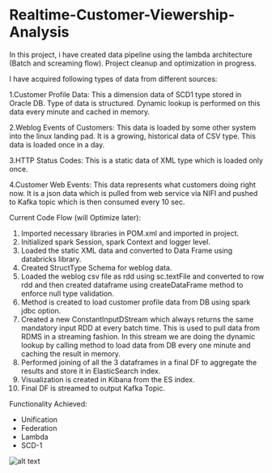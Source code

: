 # Realtime-Customer-Viewership-Analysis
 
In this project, i have created data pipeline using the lambda architecture (Batch and screaming flow). Project cleanup and optimization in progress.

I have acquired following types of data from different sources:

1.Customer Profile Data:
This a dimension data of SCD1 type stored in Oracle DB. Type of data is structured. Dynamic lookup is performed on this data every minute and cached in memory.

2.Weblog Events of Customers:
This data is loaded by some other system into the linux landing pad. It is a growing, historical data of CSV type. This data is loaded once in a day.


3.HTTP Status Codes:
This is a static data of XML type which is loaded only once.

4.Customer Web Events:
This data represents what customers doing right now. It is a json data which is pulled from web service via NIFI and pushed to Kafka topic which is then consumed every 10 sec. 

Current Code Flow (will Optimize later):
1. Imported necessary libraries in POM.xml and imported in project.
2. Initialized spark Session, spark Context and logger level.
3. Loaded the static XML data and converted to Data Frame using databricks library.
4. Created StructType Schema for weblog data.
5. Loaded the weblog csv file as rdd using sc.textFile and converted to row rdd and then created dataframe using createDataFrame method to enforce null type validation.
6. Method is created to load customer profile data from DB using spark jdbc option.
7. Created a new ConstantInputDStream which always returns the same mandatory input RDD at every batch time. This is used to pull data from RDMS in a streaming fashion. In this stream we are doing the dynamic lookup by calling method to load data from DB every one minute and caching the result in memory.
8. Performed joining of all the 3 dataframes in a final DF to aggregate the results and store it in ElasticSearch index.
9. Visualization is created in Kibana from the ES index.
10. Final DF is streamed to output Kafka Topic.

Functionality Achieved:
- Unification 
- Federation 
- Lambda
- SCD-1

![alt text](https://iili.io/2W82TP.jpg)

